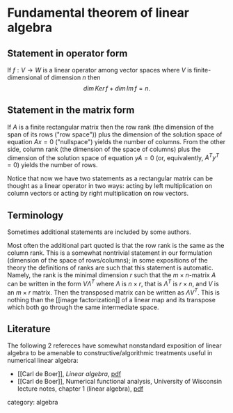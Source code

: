 # Fundamental theorem of linear algebra

## Statement in operator form

If $f:V\to W$ is a linear operator among vector spaces where $V$ is finite-dimensional of dimension $n$ then 
$$
dim\,Ker\,f + dim\,Im\,f = n.
$$

## Statement in the matrix form

If $A$ is a finite rectangular matrix then the row rank (the dimension of the span of its rows ("row space")) plus the dimension of the solution space of equation $A x = 0$ ("nullspace") yields the number of columns. From the other side, column rank (the dimension of the space of columns) plus the dimension of the solution space of equation $y A = 0$ (or, equivalently, $A^T y^T = 0$) yields the number of rows. 

Notice that now we have two statements as a rectangular matrix can be thought as a linear operator in two ways: acting by left multiplication on column vectors or acting by right multiplication on row vectors. 

## Terminology

Sometimes additional statements are included by some authors. 

Most often the additional part quoted is that the row rank is the same as the column rank. This is a somewhat nontrivial statement in our formulation (dimension of the space of rows/columns); in some expositions of the theory the definitions of ranks are such that this statement is automatic. Namely, the rank is the minimal dimension $r$ such that the $m\times n$-matrix $A$ can be written in the form $V \Lambda^T$ where $\Lambda$ is $n\times r$, that is $\Lambda^T$ is $r\times n$, and $V$ is an $m\times r$ matrix. Then the transposed matrix can be written as $\Lambda V^T$. This is nothing than the [[image factorization]] of a linear map and its transpose which both go through the same intermediate space.

## Literature

The following 2 refereces have somewhat nonstandard exposition of linear algebra to be amenable to constructive/algorithmic treatments useful in numerical linear algebra:

* [[Carl de Boer]], _Linear algebra_, [pdf](https://pages.cs.wisc.edu/~deboor/book.pdf)
* [[Carl de Boer]], Numerical functional analysis, University of Wisconsin lecture notes, chapter 1 (linear algebra), [pdf](https://pages.cs.wisc.edu/~deboor/717/book/1.pdf)


category: algebra